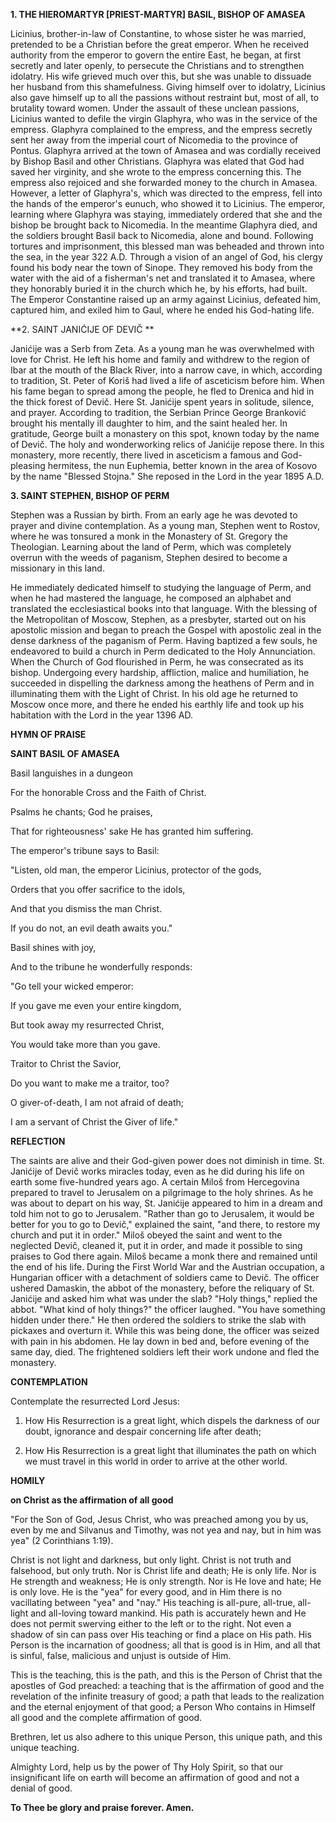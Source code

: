 
**1. THE HIEROMARTYR [PRIEST-MARTYR] BASIL, BISHOP OF AMASEA**

Licinius, brother-in-law of Constantine, to whose sister he was married, pretended to be a Christian before the great emperor. When he received authority from the emperor to govern the entire East, he began, at first secretly and later openly, to persecute the Christians and to strengthen idolatry. His wife grieved much over this, but she was unable to dissuade her husband from this shamefulness. Giving himself over to idolatry, Licinius also gave himself up to all the passions without restraint but, most of all, to brutality toward women. Under the assault of these unclean passions, Licinius wanted to defile the virgin Glaphyra, who was in the service of the empress. Glaphyra complained to the empress, and the empress secretly sent her away from the imperial court of Nicomedia to the province of Pontus. Glaphyra arrived at the town of Amasea and was cordially received by Bishop Basil and other Christians. Glaphyra was elated that God had saved her virginity, and she wrote to the empress concerning this. The empress also rejoiced and she forwarded money to the church in Amasea. However, a letter of Glaphyra's, which was directed to the empress, fell into the hands of the emperor's eunuch, who showed it to Licinius. The emperor, learning where Glaphyra was staying, immediately ordered that she and the bishop be brought back to Nicomedia. In the meantime Glaphyra died, and the soldiers brought Basil back to Nicomedia, alone and bound. Following tortures and imprisonment, this blessed man was beheaded and thrown into the sea, in the year 322 A.D. Through a vision of an angel of God, his clergy found his body near the town of Sinope. They removed his body from the water with the aid of a fisherman's net and translated it to Amasea, where they honorably buried it in the church which he, by his efforts, had built. The Emperor Constantine raised up an army against Licinius, defeated him, captured him, and exiled him to Gaul, where he ended his God-hating life.

**2. SAINT JANIĆIJE OF DEVIČ
**

Janićije was a Serb from Zeta. As a young man he was overwhelmed with love for Christ. He left his home and family and withdrew to the region of Ibar at the mouth of the Black River, into a narrow cave, in which, according to tradition, St. Peter of Koriš had lived a life of asceticism before him. When his fame began to spread among the people, he fled to Drenica and hid in the thick forest of Devič. Here St. Janićije spent years in solitude, silence, and prayer. According to tradition, the Serbian Prince George Branković brought his mentally ill daughter to him, and the saint healed her. In gratitude, George built a monastery on this spot, known today by the name of Devič. The holy and wonderworking relics of Janićije repose there. In this monastery, more recently, there lived in asceticism a famous and God-pleasing hermitess, the nun Euphemia, better known in the area of Kosovo by the name "Blessed Stojna." She reposed in the Lord in the year 1895 A.D.

**3. SAINT STEPHEN, BISHOP OF PERM**

Stephen was a Russian by birth. From an early age he was devoted to prayer and divine contemplation. As a young man, Stephen went to Rostov, where he was tonsured a monk in the Monastery of St. Gregory the Theologian. Learning about the land of Perm, which was completely overrun with the weeds of paganism, Stephen desired to become a missionary in this land. 

He immediately dedicated himself to studying the language of Perm, and when he had mastered the language, he composed an alphabet and translated the ecclesiastical books into that language. With the blessing of the Metropolitan of Moscow, Stephen, as a presbyter, started out on his apostolic mission and began to preach the Gospel with apostolic zeal in the dense darkness of the paganism of Perm. Having baptized a few souls, he endeavored to build a church in Perm dedicated to the Holy Annunciation. When the Church of God flourished in Perm, he was consecrated as its bishop. Undergoing every hardship, affliction, malice and humiliation, he succeeded in dispelling the darkness among the heathens of Perm and in illuminating them with the Light of Christ. In his old age he returned to Moscow once more, and there he ended his earthly life and took up his habitation with the Lord in the year 1396 AD.



**HYMN OF PRAISE**

**SAINT BASIL OF AMASEA**

Basil languishes in a dungeon

For the honorable Cross and the Faith of Christ.

Psalms he chants; God he praises,

That for righteousness' sake He has granted him suffering.

The emperor's tribune says to Basil:

"Listen, old man, the emperor Licinius, protector of the gods,

Orders that you offer sacrifice to the idols,

And that you dismiss the man Christ.

If you do not, an evil death awaits you."

Basil shines with joy,

And to the tribune he wonderfully responds:

"Go tell your wicked emperor:

If you gave me even your entire kingdom,

But took away my resurrected Christ,

You would take more than you gave.

Traitor to Christ the Savior,

Do you want to make me a traitor, too?

O giver-of-death, I am not afraid of death;

I am a servant of Christ the Giver of life."


**REFLECTION**

The saints are alive and their God-given power does not diminish in time. St. Janićije of Devič works miracles today, even as he did during his life on earth some five-hundred years ago. A certain Miloš from Hercegovina prepared to travel to Jerusalem on a pilgrimage to the holy shrines. As he was about to depart on his way, St. Janićije appeared to him in a dream and told him not to go to Jerusalem. "Rather than go to Jerusalem, it would be better for you to go to Devič," explained the saint, "and there, to restore my church and put it in order." Miloš obeyed the saint and went to the neglected Devič, cleaned it, put it in order, and made it possible to sing praises to God there again. Miloš became a monk there and remained until the end of his life. During the First World War and the Austrian occupation, a Hungarian officer with a detachment of soldiers came to Devič. The officer ushered Damaskin, the abbot of the monastery, before the reliquary of St. Janićije and asked him what was under the slab? "Holy things," replied the abbot. "What kind of holy things?" the officer laughed. "You have something hidden under there." He then ordered the soldiers to strike the slab with pickaxes and overturn it. While this was being done, the officer was seized with pain in his abdomen. He lay down in bed and, before evening of the same day, died. The frightened soldiers left their work undone and fled the monastery.

**CONTEMPLATION**

Contemplate the resurrected Lord Jesus:

1.  How His Resurrection is a great light, which dispels the darkness of our doubt, ignorance and despair concerning life after death;

1.  How His Resurrection is a great light that illuminates the path on which we must travel in this world in order to arrive at the other world.



**HOMILY**

**on Christ as the affirmation of all good**

"For the Son of God, Jesus Christ, who was preached among you by us, even by me and Silvanus and Timothy, was not yea and nay, but in him was yea" (2 Corinthians 1:19).

Christ is not light and darkness, but only light. Christ is not truth and falsehood, but only truth. Nor is Christ life and death; He is only life. Nor is He strength and weakness; He is only strength. Nor is He love and hate; He is only love. He is the "yea" for every good, and in Him there is no vacillating between "yea" and "nay." His teaching is all-pure, all-true, all-light and all-loving toward mankind. His path is accurately hewn and He does not permit swerving either to the left or to the right. Not even a shadow of sin can pass over His teaching or find a place on His path. His Person is the incarnation of goodness; all that is good is in Him, and all that is sinful, false, malicious and unjust is outside of Him.

This is the teaching, this is the path, and this is the Person of Christ that the apostles of God preached: a teaching that is the affirmation of good and the revelation of the infinite treasury of good; a path that leads to the realization and the eternal enjoyment of that good; a Person Who contains in Himself all good and the complete affirmation of good.

Brethren, let us also adhere to this unique Person, this unique path, and this unique teaching.

Almighty Lord, help us by the power of Thy Holy Spirit, so that our insignificant life on earth will become an affirmation of good and not a denial of good.

**To Thee be glory and praise forever. Amen.**

 
